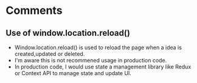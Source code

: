 # Comments

## Use of window.location.reload()

* Window.location.reload() is used to reload the page when a idea is created,updated or deleted.
* I'm aware this is not recommened usage in production code.
* In production code, I would use state a management library like Redux or Context API to manage state and update UI.
